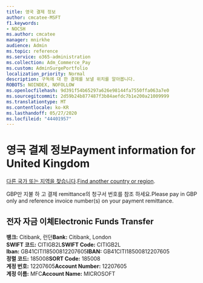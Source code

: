 ```yaml
---
title: 영국 결제 정보
author: cmcatee-MSFT
f1.keywords:
- NOCSH
ms.author: cmcatee
manager: mnirkhe
audience: Admin
ms.topic: reference
ms.service: o365-administration
ms.collection: Adm_Commerce_Pay
ms.custom: AdminSurgePortfolio
localization_priority: Normal
description: 구독에 대 한 결제를 보낼 위치를 알아봅니다.
ROBOTS: NOINDEX, NOFOLLOW
ms.openlocfilehash: 9d391f54b65297a626e98144fa7550ffa063a7e0
ms.sourcegitcommit: 2d59b24b877487f3b84aefdc7b1e200a21009999
ms.translationtype: MT
ms.contentlocale: ko-KR
ms.lasthandoff: 05/27/2020
ms.locfileid: "44401957"
---
```

# <a name="payment-information-for-united-kingdom"></a><span data-ttu-id="1c2b9-103">영국 결제 정보</span><span class="sxs-lookup"><span data-stu-id="1c2b9-103">Payment information for United Kingdom</span></span>

<span data-ttu-id="1c2b9-104">[다른 국가 또는 지역을 찾습니다](../billing-and-payments/pay-for-your-subscription.md).</span><span class="sxs-lookup"><span data-stu-id="1c2b9-104">[Find another country or region](../billing-and-payments/pay-for-your-subscription.md).</span></span>

<span data-ttu-id="1c2b9-105">GBP만 지불 하 고 결제 remittance의 청구서 번호를 참조 하세요.</span><span class="sxs-lookup"><span data-stu-id="1c2b9-105">Please pay in GBP only and reference invoice number(s) on your payment remittance.</span></span>

## <a name="electronic-funds-transfer"></a><span data-ttu-id="1c2b9-106">전자 자금 이체</span><span class="sxs-lookup"><span data-stu-id="1c2b9-106">Electronic Funds Transfer</span></span>

<span data-ttu-id="1c2b9-107">**뱅크:** Citibank, 런던</span><span class="sxs-lookup"><span data-stu-id="1c2b9-107">**Bank:** Citibank, London</span></span>  
<span data-ttu-id="1c2b9-108">**SWIFT 코드:** CITIGB2L</span><span class="sxs-lookup"><span data-stu-id="1c2b9-108">**SWIFT Code:** CITIGB2L</span></span>  
<span data-ttu-id="1c2b9-109">**Iban:** GB41CITI18500812207605</span><span class="sxs-lookup"><span data-stu-id="1c2b9-109">**IBAN:** GB41CITI18500812207605</span></span>  
<span data-ttu-id="1c2b9-110">**정렬 코드:** 185008</span><span class="sxs-lookup"><span data-stu-id="1c2b9-110">**SORT Code:** 185008</span></span>  
<span data-ttu-id="1c2b9-111">**계정 번호:** 12207605</span><span class="sxs-lookup"><span data-stu-id="1c2b9-111">**Account Number:** 12207605</span></span>  
<span data-ttu-id="1c2b9-112">**계정 이름:** MFC</span><span class="sxs-lookup"><span data-stu-id="1c2b9-112">**Account Name:** MICROSOFT</span></span>  